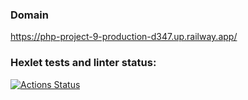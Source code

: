 ### Domain 
https://php-project-9-production-d347.up.railway.app/

### Hexlet tests and linter status:
[![Actions Status](https://github.com/Vyacheslavkor/php-project-9/workflows/hexlet-check/badge.svg)](https://github.com/Vyacheslavkor/php-project-9/actions)